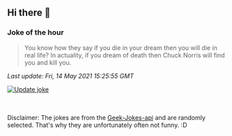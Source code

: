 ## Hi there 👋

### Joke of the hour
<!-- joke -->
>You know how they say if you die in your dream then you will die in real life? In actuality, if you dream of death then Chuck Norris will find you and kill you.
<!-- /joke -->

*Last update: Fri, 14 May 2021 15:25:55 GMT*

[![Update joke](https://github.com/nclskfm/nclskfm/actions/workflows/joke.yml/badge.svg)](https://github.com/nclskfm/nclskfm/actions/workflows/joke.yml)

<br><br>
Disclaimer: The jokes are from the [Geek-Jokes-api](https://github.com/sameerkumar18/geek-joke-api) and are randomly selected. That's why they are unfortunately often not funny. :D
